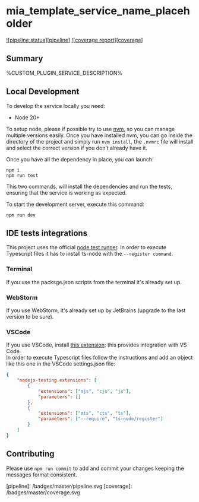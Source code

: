 # mia_template_service_name_placeholder

[![pipeline status][pipeline]][git-link]
[![coverage report][coverage]][git-link]

## Summary
%CUSTOM_PLUGIN_SERVICE_DESCRIPTION%

## Local Development

To develop the service locally you need:

- Node 20+

To setup node, please if possible try to use [nvm][nvm], so you can manage multiple versions easily. Once you have installed nvm, you can go inside the directory of the project and simply run `nvm install`, the `.nvmrc` file will install and select the correct version if you don’t already have it.

Once you have all the dependency in place, you can launch:

```shell
npm i
npm run test
```

This two commands, will install the dependencies and run the tests, ensuring that the service is working as expected.

To start the development server, execute this command:
```shell
npm run dev
```

## IDE tests integrations

This project uses the official [node test runner][node-test]. In order to execute Typescript files it has to install ts-node with the `--register command`.

### Terminal
If you use the packsge.json scripts from the terminal it's already set up.

### WebStorm
If you use WebStorm, it's already set up by JetBrains (upgrade to the last version to be sure).

### VSCode
If you use VSCode, install [this extension][nodejs-testing-vscode]: this provides integration with VS Code.  
In order to execute Typescript files follow the instructions and add an object like this one in the VSCode settings.json file:
```json
{
    "nodejs-testing.extensions": [
        {
            "extensions": ["mjs", "cjs", "js"],
            "parameters": []
        },
        {
            "extensions": ["mts", "cts", "ts"],
            "parameters": ["--require", "ts-node/register"]
        }
    ]
}
```

## Contributing
Please use `npm run commit` to add and commit your changes keeping the messages format consistent.

[git-link]: <replace with your git link>
[pipeline]: <replace with your git link>/badges/master/pipeline.svg
[coverage]: <replace with your git link>/badges/master/coverage.svg

[nvm]: https://github.com/creationix/nvm

[node-test]: https://nodejs.org/api/test.html
[nodejs-testing-vscode]: https://marketplace.visualstudio.com/items?itemName=connor4312.nodejs-testing
